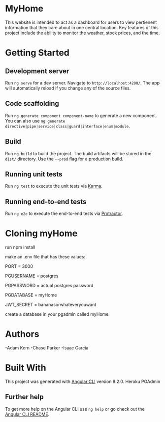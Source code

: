 # MyHome

This website is intended to act as a dashboard for users to view pertienent information that they care about in one central location. Key features of this project include the ability to monitor the weather, stock prices, and the time.


# Getting Started
## Development server

Run `ng serve` for a dev server. Navigate to `http://localhost:4200/`. The app will automatically reload if you change any of the source files.

## Code scaffolding
Run `ng generate component component-name` to generate a new component. You can also use `ng generate directive|pipe|service|class|guard|interface|enum|module`.

## Build
Run `ng build` to build the project. The build artifacts will be stored in the `dist/` directory. Use the `--prod` flag for a production build.

## Running unit tests
Run `ng test` to execute the unit tests via [Karma](https://karma-runner.github.io).

## Running end-to-end tests
Run `ng e2e` to execute the end-to-end tests via [Protractor](http://www.protractortest.org/).


# Cloning myHome
run npm install

make an .env file that has these values:

PORT = 3000

PGUSERNAME = postgres

PGPASSWORD = actual postgres password

PGDATABASE = myHome

JWT_SECRET = bananasorwhateveryouwant

create a database in your pgadmin called myHome



# Authors
-Adam Kern
-Chase Parker
-Isaac Garcia



# Built With
This project was generated with [Angular CLI](https://github.com/angular/angular-cli) version 8.2.0.
Heroku
PGAdmin



## Further help
To get more help on the Angular CLI use `ng help` or go check out the [Angular CLI README](https://github.com/angular/angular-cli/blob/master/README.md).

